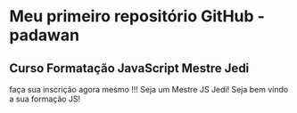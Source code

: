 # Meu primeiro repositório GitHub - padawan
## Curso Formatação JavaScript Mestre Jedi

faça sua inscrição agora mesmo !!! Seja um Mestre JS Jedi!
Seja bem vindo a sua formação JS!

